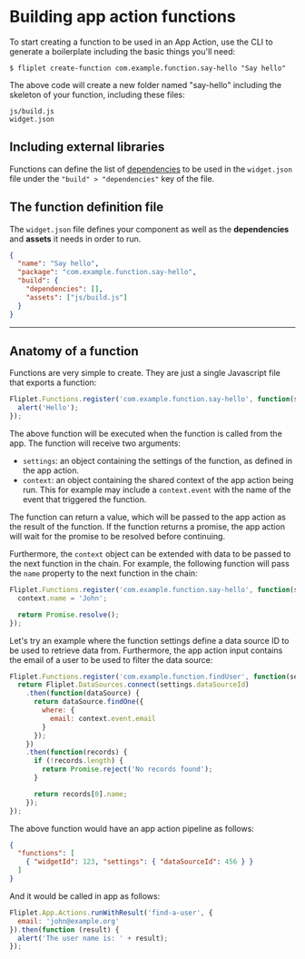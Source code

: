 # Building app action functions

To start creating a function to be used in an App Action, use the CLI to generate a boilerplate including the basic things you'll need:

```
$ fliplet create-function com.example.function.say-hello "Say hello"
```

The above code will create a new folder named "say-hello" including the skeleton of your function, including these files:

```
js/build.js
widget.json
```

## Including external libraries

Functions can define the list of [dependencies](/Dependencies-and-assets.html#dependencies-and-assets) to be used in the `widget.json` file under the `"build" > "dependencies"` key of the file.

## The function definition file

The `widget.json` file defines your component as well as the **dependencies** and **assets** it needs in order to run.

```json
{
  "name": "Say hello",
  "package": "com.example.function.say-hello",
  "build": {
    "dependencies": [],
    "assets": ["js/build.js"]
  }
}
```

---

## Anatomy of a function

Functions are very simple to create. They are just a single Javascript file that exports a function:

```js
Fliplet.Functions.register('com.example.function.say-hello', function(settings, context) {
  alert('Hello');
});
```

The above function will be executed when the function is called from the app. The function will receive two arguments:

- `settings`: an object containing the settings of the function, as defined in the app action.
- `context`: an object containing the shared context of the app action being run. This for example may include a `context.event` with the name of the event that triggered the function.

The function can return a value, which will be passed to the app action as the result of the function. If the function returns a promise, the app action will wait for the promise to be resolved before continuing.

Furthermore, the `context` object can be extended with data to be passed to the next function in the chain. For example, the following function will pass the `name` property to the next function in the chain:

```js
Fliplet.Functions.register('com.example.function.say-hello', function(settings, context) {
  context.name = 'John';

  return Promise.resolve();
});
```

Let's try an example where the function settings define a data source ID to be used to retrieve data from. Furthermore, the app action input contains the email of a user to be used to filter the data source:

```js
Fliplet.Functions.register('com.example.function.findUser', function(settings, context) {
  return Fliplet.DataSources.connect(settings.dataSourceId)
    .then(function(dataSource) {
      return dataSource.findOne({
        where: {
          email: context.event.email
        }
      });
    })
    .then(function(records) {
      if (!records.length) {
        return Promise.reject('No records found');
      }

      return records[0].name;
    });
});
```

The above function would have an app action pipeline as follows:

```json
{
  "functions": [
    { "widgetId": 123, "settings": { "dataSourceId": 456 } }
  ]
}
```

And it would be called in app as follows:

```js
Fliplet.App.Actions.runWithResult('find-a-user', {
  email: 'john@example.org'
}).then(function (result) {
  alert('The user name is: ' + result);
});
```